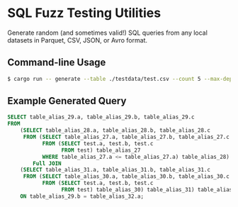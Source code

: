 # SQL Fuzz Testing Utilities

Generate random (and sometimes valid!) SQL queries from any local datasets in Parquet, CSV, JSON, or Avro format.

## Command-line Usage

```bash
$ cargo run -- generate --table ./testdata/test.csv --count 5 --max-depth 5
```

## Example Generated Query

```sql
SELECT table_alias_29.a, table_alias_29.b, table_alias_29.c
FROM
    (SELECT table_alias_28.a, table_alias_28.b, table_alias_28.c
     FROM (SELECT table_alias_27.a, table_alias_27.b, table_alias_27.c
           FROM (SELECT test.a, test.b, test.c
                 FROM test) table_alias_27
           WHERE table_alias_27.a <= table_alias_27.a) table_alias_28) table_alias_29
        Full JOIN
    (SELECT table_alias_31.a, table_alias_31.b, table_alias_31.c
     FROM (SELECT table_alias_30.a, table_alias_30.b, table_alias_30.c
           FROM (SELECT test.a, test.b, test.c
                 FROM test) table_alias_30) table_alias_31) table_alias_32
    ON table_alias_29.b = table_alias_32.a;
```